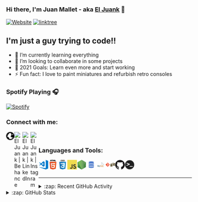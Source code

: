 ### Hi there, I'm Juan Mallet - aka [El Juank][website] 👋

[![Website](https://img.shields.io/website?label=juanmallet.com&style=for-the-badge&url=https%3A%2F%2Fjuanmallet.com)](https://www.juanmallet.com)
[![linktree](https://img.shields.io/website?label=Linktree&style=for-the-badge&url=https://linktr.ee/el_juank)](https://linktr.ee/el_juank)

## I'm just a guy trying to code!!

- 🌱 I’m currently learning everything
- 👯 I’m looking to collaborate in some projects
- 🥅 2021 Goals: Learn even more and start working
- ⚡ Fun fact: I love to paint miniatures and refurbish retro consoles

### Spotify Playing 🎧

[![Spotify](https://novatorem-q7x622y8l.vercel.app/api/spotify)](https://open.spotify.com/user/o9p4n8b06gxftum127ycfrh74)

### Connect with me:

[<img align="left" alt="juanmallet.com" width="22px" src="https://raw.githubusercontent.com/iconic/open-iconic/master/svg/globe.svg" />][website]
[<img align="left" alt="El Juank | Behance" width="22px" src="https://cdn.jsdelivr.net/npm/simple-icons@v3/icons/behance.svg" />][behance]
[<img align="left" alt="El Juank | LinkedIn" width="22px" src="https://cdn.jsdelivr.net/npm/simple-icons@v3/icons/linkedin.svg" />][linkedin]
[<img align="left" alt="El Juank | Instagram" width="22px" src="https://cdn.jsdelivr.net/npm/simple-icons@v3/icons/instagram.svg" />][instagram]

<br />

### Languages and Tools:

 <img align="left" alt="Visual Studio Code" width="26px" src="https://raw.githubusercontent.com/github/explore/80688e429a7d4ef2fca1e82350fe8e3517d3494d/topics/visual-studio-code/visual-studio-code.png" /> 
 <img align="left" alt="HTML5" width="26px" src="https://raw.githubusercontent.com/github/explore/80688e429a7d4ef2fca1e82350fe8e3517d3494d/topics/html/html.png" />
 <img align="left" alt="CSS3" width="26px" src="https://raw.githubusercontent.com/github/explore/80688e429a7d4ef2fca1e82350fe8e3517d3494d/topics/css/css.png" /> 
 <img align="left" alt="JavaScript" width="26px" src="https://raw.githubusercontent.com/github/explore/80688e429a7d4ef2fca1e82350fe8e3517d3494d/topics/javascript/javascript.png" /> 
 <img align="left" alt="Node.js" width="26px" src="https://raw.githubusercontent.com/github/explore/80688e429a7d4ef2fca1e82350fe8e3517d3494d/topics/nodejs/nodejs.png" /> 
 <img align="left" alt="SQL" width="26px" src="https://raw.githubusercontent.com/github/explore/80688e429a7d4ef2fca1e82350fe8e3517d3494d/topics/sql/sql.png" /> 
 <img align="left" alt="MySQL" width="26px" src="https://raw.githubusercontent.com/github/explore/80688e429a7d4ef2fca1e82350fe8e3517d3494d/topics/mysql/mysql.png" /> 
 <img align="left" alt="Git" width="26px" src="https://raw.githubusercontent.com/github/explore/80688e429a7d4ef2fca1e82350fe8e3517d3494d/topics/git/git.png" /> 
 <img align="left" alt="GitHub" width="26px" src="https://raw.githubusercontent.com/github/explore/78df643247d429f6cc873026c0622819ad797942/topics/github/github.png" /> 
 <img align="left" alt="Terminal" width="26px" src="https://raw.githubusercontent.com/github/explore/80688e429a7d4ef2fca1e82350fe8e3517d3494d/topics/terminal/terminal.png" /> 

<br />
<br />

---

<details>
  <summary>:zap: Recent GitHub Activity</summary>
  
<!--START_SECTION:activity-->
1. 🙋🏼‍♂️ Página web personal en [El-Juank/juanmallet.com](https://github.com/El-Juank/juanmallet.com)
2. 🎓 Proyecto final PiCE en [El-Juank/Gamespec](https://github.com/El-Juank/Gamespec)
<!--END_SECTION:activity-->

</details>

<details>
  <summary>:zap: GitHub Stats</summary>

  <img align="left" alt="Juan "El Juank" Mallet's GitHub Stats" src="https://github-readme-stats.codestackr.vercel.app/api?username=el-juank&show_icons=true&hide_border=true" />

</details>

[website]: https://www.juanmallet.com
[behance]: https://www.behance.net/juan_mallet
[instagram]: https://www.instagram.com/el__juank/
[linkedin]: https://www.linkedin.com/in/juan-mallet/
[linktree]: https://linktr.ee/el_juank

